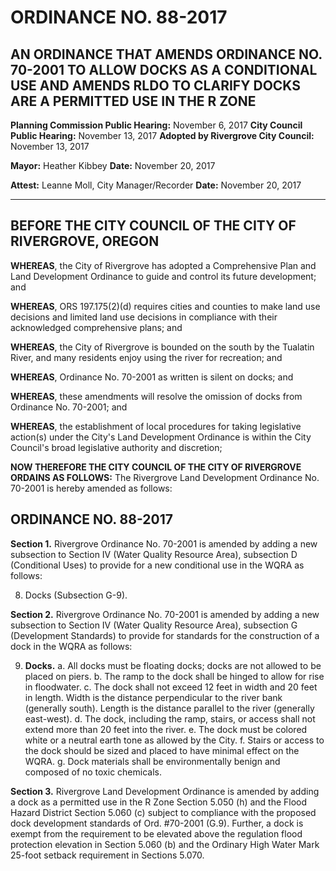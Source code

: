 # ORDINANCE NO. 88-2017

## AN ORDINANCE THAT AMENDS ORDINANCE NO. 70-2001 TO ALLOW DOCKS AS A CONDITIONAL USE AND AMENDS RLDO TO CLARIFY DOCKS ARE A PERMITTED USE IN THE R ZONE

**Planning Commission Public Hearing:** November 6, 2017
**City Council Public Hearing:** November 13, 2017
**Adopted by Rivergrove City Council:** November 13, 2017

**Mayor:** Heather Kibbey
**Date:** November 20, 2017

**Attest:** Leanne Moll, City Manager/Recorder
**Date:** November 20, 2017

---

## BEFORE THE CITY COUNCIL OF THE CITY OF RIVERGROVE, OREGON

**WHEREAS**, the City of Rivergrove has adopted a Comprehensive Plan and Land Development Ordinance to guide and control its future development; and

**WHEREAS**, ORS 197.175(2)(d) requires cities and counties to make land use decisions and limited land use decisions in compliance with their acknowledged comprehensive plans; and

**WHEREAS**, the City of Rivergrove is bounded on the south by the Tualatin River, and many residents enjoy using the river for recreation; and

**WHEREAS**, Ordinance No. 70-2001 as written is silent on docks; and

**WHEREAS**, these amendments will resolve the omission of docks from Ordinance No. 70-2001; and

**WHEREAS**, the establishment of local procedures for taking legislative action(s) under the City's Land Development Ordinance is within the City Council's broad legislative authority and discretion;

**NOW THEREFORE THE CITY COUNCIL OF THE CITY OF RIVERGROVE ORDAINS AS FOLLOWS:** The Rivergrove Land Development Ordinance No. 70-2001 is hereby amended as follows:

## ORDINANCE NO. 88-2017

**Section 1.** Rivergrove Ordinance No. 70-2001 is amended by adding a new subsection to Section IV (Water Quality Resource Area), subsection D (Conditional Uses) to provide for a new conditional use in the WQRA as follows:

8. Docks (Subsection G-9).

**Section 2.** Rivergrove Ordinance No. 70-2001 is amended by adding a new subsection to Section IV (Water Quality Resource Area), subsection G (Development Standards) to provide for standards for the construction of a dock in the WQRA as follows:

9. **Docks.**
   a. All docks must be floating docks; docks are not allowed to be placed on piers.
   b. The ramp to the dock shall be hinged to allow for rise in floodwater.
   c. The dock shall not exceed 12 feet in width and 20 feet in length. Width is the distance perpendicular to the river bank (generally south). Length is the distance parallel to the river (generally east-west).
   d. The dock, including the ramp, stairs, or access shall not extend more than 20 feet into the river.
   e. The dock must be colored white or a neutral earth tone as allowed by the City.
   f. Stairs or access to the dock should be sized and placed to have minimal effect on the WQRA.
   g. Dock materials shall be environmentally benign and composed of no toxic chemicals.

**Section 3.** Rivergrove Land Development Ordinance is amended by adding a dock as a permitted use in the R Zone Section 5.050 (h) and the Flood Hazard District Section 5.060 (c) subject to compliance with the proposed dock development standards of Ord. #70-2001 (G.9). Further, a dock is exempt from the requirement to be elevated above the regulation flood protection elevation in Section 5.060 (b) and the Ordinary High Water Mark 25-foot setback requirement in Sections 5.070.
